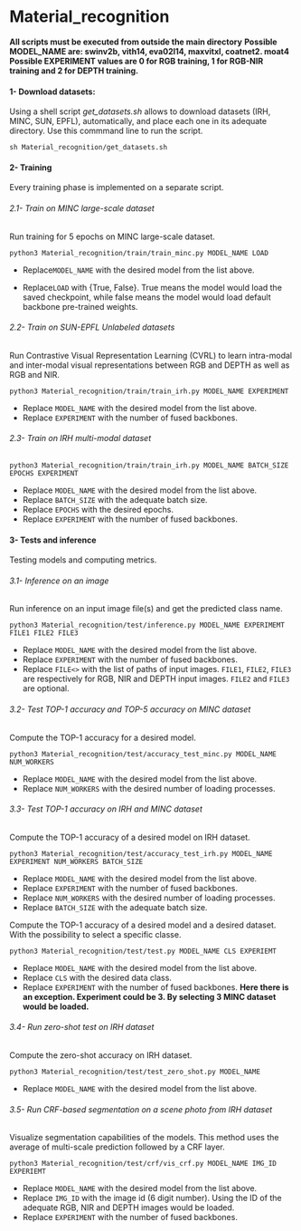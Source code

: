 # Material_recognition

**All scripts must be executed from outside the main directory**
**Possible MODEL_NAME are: swinv2b, vith14, eva02l14, maxvitxl, coatnet2. moat4**
**Possible EXPERIMENT values are 0 for RGB training, 1 for RGB-NIR training and 2 for DEPTH training.**

#### 1- Download datasets:
Using a shell script *get_datasets.sh* allows to download datasets (IRH, MINC, SUN, EPFL), automatically, and place each one in its adequate directory. Use this commmand line to run the script.

````
sh Material_recognition/get_datasets.sh
````
#### 2- Training
Every training phase is implemented on a separate script.

###### 2.1- Train on MINC large-scale dataset
Run training for 5 epochs on MINC large-scale dataset.  
````
python3 Material_recognition/train/train_minc.py MODEL_NAME LOAD
````

- Replace```MODEL_NAME``` with the desired model from the list above.

- Replace```LOAD``` with {True, False}. True means the model would load the saved checkpoint, while false means the model would load default backbone pre-trained weights. 



###### 2.2- Train on SUN-EPFL Unlabeled datasets
Run Contrastive Visual Representation Learning (CVRL) to learn intra-modal and inter-modal visual representations between RGB and DEPTH as well as RGB and NIR.

````
python3 Material_recognition/train/train_irh.py MODEL_NAME EXPERIMENT
````
- Replace ```MODEL_NAME``` with the desired model from the list above.
- Replace ```EXPERIMENT``` with the number of fused backbones.


###### 2.3- Train on IRH multi-modal dataset

````
python3 Material_recognition/train/train_irh.py MODEL_NAME BATCH_SIZE EPOCHS EXPERIMENT
````
- Replace ```MODEL_NAME```  with the desired model from the list above.
- Replace ```BATCH_SIZE``` with the adequate batch size.
- Replace ```EPOCHS```  with the desired epochs.
- Replace ```EXPERIMENT```  with the number of fused backbones.

#### 3- Tests and inference
Testing models and computing metrics.

###### 3.1- Inference on an image
Run inference on an input image file(s) and get the predicted class name.

````
python3 Material_recognition/test/inference.py MODEL_NAME EXPERIMEMT FILE1 FILE2 FILE3
````
- Replace ```MODEL_NAME```  with the desired model from the list above.
- Replace ```EXPERIMENT```  with the number of fused backbones.
- Replace ```FILE<>```  with the list of paths of input images. ```FILE1```, ```FILE2```, ```FILE3``` are respectively for RGB, NIR and DEPTH input images. ```FILE2``` and ```FILE3``` are optional. 

###### 3.2- Test TOP-1 accuracy and TOP-5 accuracy on MINC dataset
Compute the TOP-1 accuracy for a desired model.

````
python3 Material_recognition/test/accuracy_test_minc.py MODEL_NAME NUM_WORKERS
````
- Replace ```MODEL_NAME```  with the desired model from the list above.
- Replace ```NUM_WORKERS```  with the desired number of loading processes.

###### 3.3- Test TOP-1 accuracy on IRH and MINC dataset
Compute the TOP-1 accuracy of a desired model on IRH dataset.

````
python3 Material_recognition/test/accuracy_test_irh.py MODEL_NAME EXPERIMENT NUM_WORKERS BATCH_SIZE
````
- Replace ```MODEL_NAME```  with the desired model from the list above.
- Replace ```EXPERIMENT```  with the number of fused backbones.
- Replace ```NUM_WORKERS```  with the desired number of loading processes.
- Replace ```BATCH_SIZE``` with the adequate batch size.


Compute the TOP-1 accuracy of a desired model and a desired dataset. With the possibility to select a specific classe.
````
python3 Material_recognition/test/test.py MODEL_NAME CLS EXPERIEMT
````
- Replace ```MODEL_NAME```  with the desired model from the list above.
- Replace ```CLS```  with the desired data class.
- Replace ```EXPERIMENT```  with the number of fused backbones. **Here there is an exception. Experiment could be 3. By selecting 3 MINC dataset would be loaded.**

###### 3.4- Run zero-shot test on IRH dataset
Compute the zero-shot accuracy on IRH dataset.
````
python3 Material_recognition/test/test_zero_shot.py MODEL_NAME
````
- Replace ```MODEL_NAME```  with the desired model from the list above.

###### 3.5- Run CRF-based segmentation on a scene photo from IRH dataset
Visualize segmentation capabilities of the models. This method uses the average of multi-scale prediction followed by a CRF layer.

````
python3 Material_recognition/test/crf/vis_crf.py MODEL_NAME IMG_ID EXPERIEMT
````

- Replace ```MODEL_NAME```  with the desired model from the list above.
- Replace ```IMG_ID```  with the image id (6 digit number). Using the ID of the adequate RGB, NIR and DEPTH images would be loaded.
- Replace ```EXPERIMENT```  with the number of fused backbones.
